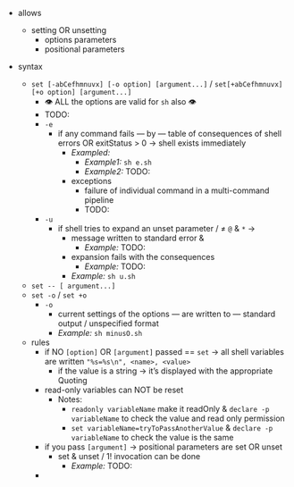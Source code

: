 - allows
    - setting OR unsetting
        - options parameters
        - positional parameters

- syntax
  - `set [-abCefhmnuvx] [-o option] [argument...]`  / `set[+abCefhmnuvx] [+o option] [argument...]`
    - 👁️ ALL the options are valid for `sh` also 👁️
    - TODO:
    - `-e`
      - if any command fails — by — table of consequences of shell errors OR exitStatus > 0  → shell exists immediately
        - _Exampled:_
          - _Example1:_ `sh e.sh`
          - _Example2:_ TODO:
        - exceptions
          - failure of individual command in a multi-command pipeline
          - TODO:
    - `-u`
      - if shell tries to expand an unset parameter / ≠ `@` & `*` →
        - message written to standard error &
          - _Example:_ TODO:
        - expansion fails with the consequences
          - _Example:_ TODO:
        - _Example:_ `sh u.sh`
  - `set -- [ argument...]` 
  - `set -o` / `set +o`
    - `-o`
      - current settings of the options — are written to — standard output / unspecified format
      - _Example:_ `sh minusO.sh`
  - rules
      - if NO `[option]` OR `[argument]` passed == `set`  → all shell variables are written
      `"%s=%s\n", <name>, <value>`
        - if the value is a string → it’s displayed with the appropriate Quoting
      - read-only variables can NOT be reset
        - Notes:
          - `readonly variableName` make it readOnly & `declare -p variableName` to check the value and read only permission
          - `set variableName=tryToPassAnotherValue` & `declare -p variableName` to check the value is the same
      - if you pass `[argument]` → positional parameters are set OR unset
        - set & unset / 1! invocation can be done
          - _Example:_ TODO:
      - 
